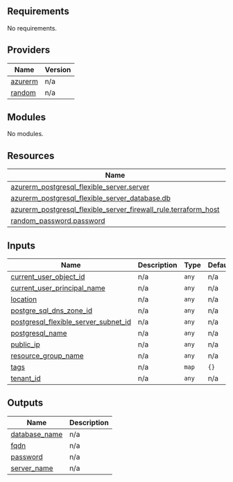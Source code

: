 <!-- BEGIN_TF_DOCS -->
## Requirements

No requirements.

## Providers

| Name | Version |
|------|---------|
| <a name="provider_azurerm"></a> [azurerm](#provider\_azurerm) | n/a |
| <a name="provider_random"></a> [random](#provider\_random) | n/a |

## Modules

No modules.

## Resources

| Name | Type |
|------|------|
| [azurerm_postgresql_flexible_server.server](https://registry.terraform.io/providers/hashicorp/azurerm/latest/docs/resources/postgresql_flexible_server) | resource |
| [azurerm_postgresql_flexible_server_database.db](https://registry.terraform.io/providers/hashicorp/azurerm/latest/docs/resources/postgresql_flexible_server_database) | resource |
| [azurerm_postgresql_flexible_server_firewall_rule.terraform_host](https://registry.terraform.io/providers/hashicorp/azurerm/latest/docs/resources/postgresql_flexible_server_firewall_rule) | resource |
| [random_password.password](https://registry.terraform.io/providers/hashicorp/random/latest/docs/resources/password) | resource |

## Inputs

| Name | Description | Type | Default | Required |
|------|-------------|------|---------|:--------:|
| <a name="input_current_user_object_id"></a> [current\_user\_object\_id](#input\_current\_user\_object\_id) | n/a | `any` | n/a | yes |
| <a name="input_current_user_principal_name"></a> [current\_user\_principal\_name](#input\_current\_user\_principal\_name) | n/a | `any` | n/a | yes |
| <a name="input_location"></a> [location](#input\_location) | n/a | `any` | n/a | yes |
| <a name="input_postgre_sql_dns_zone_id"></a> [postgre\_sql\_dns\_zone\_id](#input\_postgre\_sql\_dns\_zone\_id) | n/a | `any` | n/a | yes |
| <a name="input_postgresql_flexible_server_subnet_id"></a> [postgresql\_flexible\_server\_subnet\_id](#input\_postgresql\_flexible\_server\_subnet\_id) | n/a | `any` | n/a | yes |
| <a name="input_postgresql_name"></a> [postgresql\_name](#input\_postgresql\_name) | n/a | `any` | n/a | yes |
| <a name="input_public_ip"></a> [public\_ip](#input\_public\_ip) | n/a | `any` | n/a | yes |
| <a name="input_resource_group_name"></a> [resource\_group\_name](#input\_resource\_group\_name) | n/a | `any` | n/a | yes |
| <a name="input_tags"></a> [tags](#input\_tags) | n/a | `map` | `{}` | no |
| <a name="input_tenant_id"></a> [tenant\_id](#input\_tenant\_id) | n/a | `any` | n/a | yes |

## Outputs

| Name | Description |
|------|-------------|
| <a name="output_database_name"></a> [database\_name](#output\_database\_name) | n/a |
| <a name="output_fqdn"></a> [fqdn](#output\_fqdn) | n/a |
| <a name="output_password"></a> [password](#output\_password) | n/a |
| <a name="output_server_name"></a> [server\_name](#output\_server\_name) | n/a |
<!-- END_TF_DOCS -->